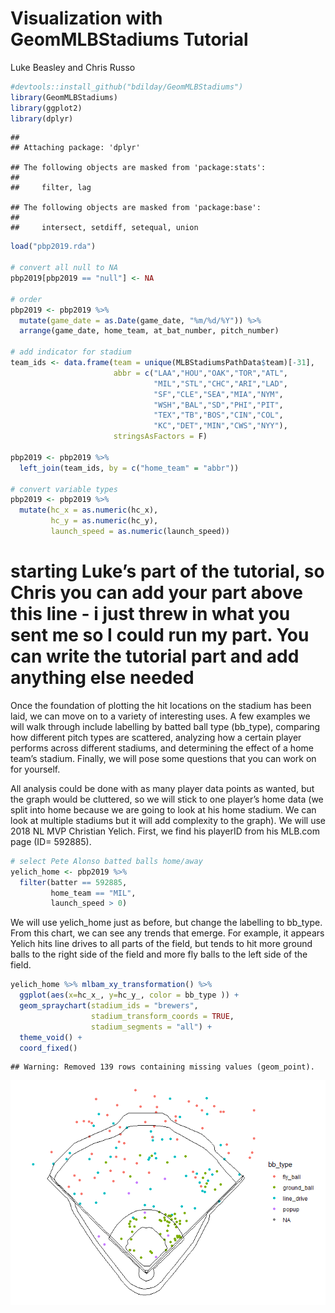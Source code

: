 Visualization with GeomMLBStadiums Tutorial
================
Luke Beasley and Chris Russo

``` r
#devtools::install_github("bdilday/GeomMLBStadiums")
library(GeomMLBStadiums)
library(ggplot2)
library(dplyr)
```

    ## 
    ## Attaching package: 'dplyr'

    ## The following objects are masked from 'package:stats':
    ## 
    ##     filter, lag

    ## The following objects are masked from 'package:base':
    ## 
    ##     intersect, setdiff, setequal, union

``` r
load("pbp2019.rda")

# convert all null to NA
pbp2019[pbp2019 == "null"] <- NA

# order
pbp2019 <- pbp2019 %>%
  mutate(game_date = as.Date(game_date, "%m/%d/%Y")) %>%
  arrange(game_date, home_team, at_bat_number, pitch_number)

# add indicator for stadium
team_ids <- data.frame(team = unique(MLBStadiumsPathData$team)[-31],
                       abbr = c("LAA","HOU","OAK","TOR","ATL",
                                "MIL","STL","CHC","ARI","LAD",
                                "SF","CLE","SEA","MIA","NYM",
                                "WSH","BAL","SD","PHI","PIT",
                                "TEX","TB","BOS","CIN","COL",
                                "KC","DET","MIN","CWS","NYY"),
                       stringsAsFactors = F)

pbp2019 <- pbp2019 %>%
  left_join(team_ids, by = c("home_team" = "abbr"))

# convert variable types
pbp2019 <- pbp2019 %>%
  mutate(hc_x = as.numeric(hc_x),
         hc_y = as.numeric(hc_y),
         launch_speed = as.numeric(launch_speed))
```

# starting Luke’s part of the tutorial, so Chris you can add your part above this line - i just threw in what you sent me so I could run my part. You can write the tutorial part and add anything else needed

Once the foundation of plotting the hit locations on the stadium has
been laid, we can move on to a variety of interesting uses. A few
examples we will walk through include labelling by batted ball type
(bb\_type), comparing how different pitch types are scattered, analyzing
how a certain player performs across different stadiums, and determining
the effect of a home team’s stadium. Finally, we will pose some
questions that you can work on for yourself.

All analysis could be done with as many player data points as wanted,
but the graph would be cluttered, so we will stick to one player’s home
data (we split into home because we are going to look at his home
stadium. We can look at multiple stadiums but it will add complexity to
the graph). We will use 2018 NL MVP Christian Yelich. First, we find his
playerID from his MLB.com page (ID= 592885).

``` r
# select Pete Alonso batted balls home/away
yelich_home <- pbp2019 %>%
  filter(batter == 592885,
         home_team == "MIL",
         launch_speed > 0)
```

We will use yelich\_home just as before, but change the labelling to
bb\_type. From this chart, we can see any trends that emerge. For
example, it appears Yelich hits line drives to all parts of the field,
but tends to hit more ground balls to the right side of the field and
more fly balls to the left side of the field.

``` r
yelich_home %>% mlbam_xy_transformation() %>%  
  ggplot(aes(x=hc_x_, y=hc_y_, color = bb_type )) + 
  geom_spraychart(stadium_ids = "brewers",
                  stadium_transform_coords = TRUE, 
                  stadium_segments = "all") + 
  theme_void() + 
  coord_fixed()
```

    ## Warning: Removed 139 rows containing missing values (geom_point).

![](geommlbstadiums_tutorial_files/figure-gfm/unnamed-chunk-4-1.png)<!-- -->
